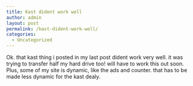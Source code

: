 ```yaml
---
title: Kast dident work well
author: admin
layout: post
permalink: /kast-dident-work-well/
categories:
  - Uncategorized
---
```

Ok. that kast thing i posted in my last post dident work very well. it was trying to transfer half my hard drive too! will have to work this out soon. Plus, some of my site is dynamic, like the ads and counter. that has to be made less dynamic for the kast dealy.